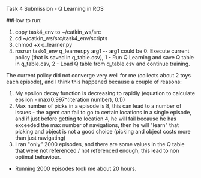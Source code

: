 Task 4 Submission - Q Learning in ROS

##How to run:
1. copy task4_env to ~/catkin\_ws/src
2. cd ~/catkin\_ws/src/task4\_env/scripts
3. chmod +x q\_learner.py
4. rosrun task4\_env q\_learner.py arg1 -- arg1 could be 0: Execute current policy (that is saved in q_table.csv), 1 - Run Q Learning and save Q table in q\_table.csv, 2 - Load Q table from q\_table.csv and continue training.

The current policy did not converge very well for me (collects about 2 toys each episode), and I think this happened because a couple of reasons:
1. My epsilon decay function is decreasing to rapidly (equation to calculate epsilon - max(0.997^(iteration number), 0.1))
2. Max number of picks in a episode is 8, this can lead to a number of issues - the agent can fail to go to certain locations in a single episode, and if just before getting to location 4, he will fail because he has exceeded the max number of navigations, then he will "learn" that picking and object is not a good choice (picking and object costs more than just navigating)
3. I ran "only" 2000 episodes, and there are some values in the Q table that were not referenced / not referenced enough, this lead to non optimal behaviour.

* Running 2000 episodes took me about 20 hours.
